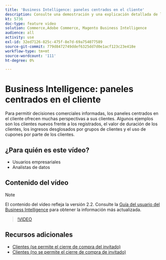 ```yaml
---
title: 'Business Intelligence: paneles centrados en el cliente'
description: Consulte una demostración y una explicación detallada de los paneles centrados en el cliente.
kt: 5736
doc-type: feature video
solution: Commerce,Adobe Commerce, Magento Business Intelligence
audience: all
activity: use
exl-id: 32ed7126-825c-475f-8e7d-69a754077589
source-git-commit: 779d8472749ddef6325dd7d0e1acf123c23e418e
workflow-type: tm+mt
source-wordcount: '111'
ht-degree: 0%

---
```


# Business Intelligence: paneles centrados en el cliente

Para permitir decisiones comerciales informadas, los paneles centrados en el cliente ofrecen muchas perspectivas a sus clientes. Algunos ejemplos son los clientes nuevos frente a los registrados, el valor de duración de los clientes, los ingresos desglosados por grupos de clientes y el uso de cupones por parte de los clientes.

## ¿Para quién es este vídeo?

- Usuarios empresariales
- Analistas de datos

## Contenido del vídeo

>[!NOTE]
>
>El contenido del vídeo refleja la versión 2.2. Consulte la [Guía del usuario del Business Intelligence](https://docs.magento.com/mbi/) para obtener la información más actualizada.

>[!VIDEO](https://video.tv.adobe.com/v/35990?quality=12&learn=on)

## Recursos adicionales

- [Clientes (se permite el cierre de compra del invitado)](https://docs.magento.com/mbi/data-user/dashboards/dashboards-pro.html#customers-guest-checkout-allowed)
- [Clientes (no se permite el cierre de compra de invitado)](https://docs.magento.com/mbi/data-user/dashboards/dashboards-pro.html#customers-no-guest-checkout-allowed)
